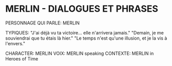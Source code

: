 
# MERLIN - DIALOGUES ET PHRASES

PERSONNAGE QUI PARLE: MERLIN

 TYPIQUES:
"J'ai déjà vu ta victoire... elle n'arrivera jamais."
"Demain, je me souviendrai que tu étais là hier."
"Le temps n'est qu'une illusion, et je la vis à l'envers."


CHARACTER: MERLIN
VOIX: MERLIN speaking
CONTEXTE: MERLIN in Heroes of Time
